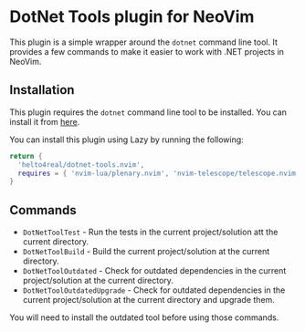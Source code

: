 # DotNet Tools plugin for NeoVim
This plugin is a simple wrapper around the `dotnet` command line tool. It provides a few commands to make it easier to work with .NET projects in NeoVim.

## Installation
This plugin requires the `dotnet` command line tool to be installed. You can install it from [here](https://dotnet.microsoft.com/download).

You can install this plugin using Lazy by running the following:

```lua
return {
  'helto4real/dotnet-tools.nvim',
  requires = { 'nvim-lua/plenary.nvim', 'nvim-telescope/telescope.nvim' }
}
```

## Commands
- `DotNetToolTest` - Run the tests in the current project/solution att the current directory.
- `DotNetToolBuild` - Build the current project/solution at the current directory.
- `DotNetToolOutdated` - Check for outdated dependencies in the current project/solution at the current directory.
- `DotNetToolOutdatedUpgrade` - Check for outdated dependencies in the current project/solution at the current directory and upgrade them.

You will need to install the outdated tool before using those commands.
